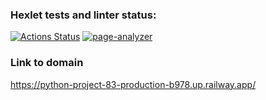 ### Hexlet tests and linter status:
[![Actions Status](https://github.com/MatveiKhmyzov/python-project-83/workflows/hexlet-check/badge.svg)](https://github.com/MatveiKhmyzov/python-project-83/actions)
[![page-analyzer](https://github.com/MatveiKhmyzov/python-project-83/actions/workflows/page-analyzer.yml/badge.svg)](https://github.com/MatveiKhmyzov/python-project-83/actions/workflows/page-analyzer.yml)
### Link to domain
https://python-project-83-production-b978.up.railway.app/